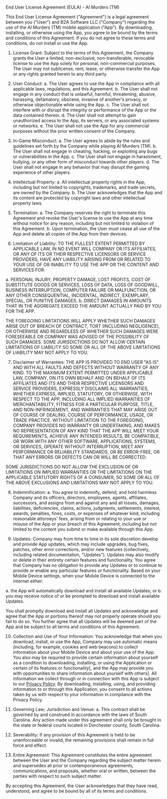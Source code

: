 End User License Agreement (EULA) - AI Murders (TM)

This End User License Agreement ("Agreement") is a legal agreement between you ("User") and B2A Software LLC ("Company") regarding the use of the AI Murders (TM) mobile application ("App"). By downloading, installing, or otherwise using the App, you agree to be bound by the terms and conditions of this Agreement. If you do not agree to these terms and conditions, do not install or use the App.

1. License Grant:
Subject to the terms of this Agreement, the Company grants the User a limited, non-exclusive, non-transferable, revocable license to use the App solely for personal, non-commercial purposes. The User may not sublicense, rent, lease, or otherwise transfer the App or any rights granted herein to any third party.

2. User Conduct:
a. The User agrees to use the App in compliance with all applicable laws, regulations, and this Agreement.
b. The User shall not engage in any conduct that is unlawful, harmful, threatening, abusive, harassing, defamatory, obscene, invasive of another's privacy, or otherwise objectionable while using the App.
c. The User shall not interfere with or disrupt the integrity or performance of the App or the data contained therein.
d. The User shall not attempt to gain unauthorized access to the App, its servers, or any associated systems or networks.
e. The User shall not use the App for any commercial purposes without the prior written consent of the Company.

3. In-Game Misconduct:
a. The User agrees to abide by the rules and guidelines set forth by the Company while playing AI Murders (TM).
b. The User shall not engage in cheating, hacking, or exploiting any bugs or vulnerabilities in the App.
c. The User shall not engage in harassment, bullying, or any other form of misconduct towards other players.
d. The User shall not engage in any behavior that may disrupt the gaming experience of other players.

4. Intellectual Property:
a. All intellectual property rights in the App, including but not limited to copyrights, trademarks, and trade secrets, are owned by the Company.
b. The User acknowledges that the App and its content are protected by copyright laws and other intellectual property laws.

5. Termination:
a. The Company reserves the right to terminate this Agreement and revoke the User's license to use the App at any time without notice for any reason, including but not limited to violation of this Agreement.
b. Upon termination, the User must cease all use of the App and delete all copies of the App from their devices.

6. Limitation of Liability:
TO THE FULLEST EXTENT PERMITTED BY APPLICABLE LAW, IN NO EVENT WILL COMPANY OR ITS AFFILIATES, OR ANY OF ITS OR THEIR RESPECTIVE LICENSORS OR SERVICE PROVIDERS, HAVE ANY LIABILITY ARISING FROM OR RELATED TO YOUR USE OF OR INABILITY TO USE THE APP OR THE CONTENT AND SERVICES FOR:

a. PERSONAL INJURY, PROPERTY DAMAGE, LOST PROFITS, COST OF SUBSTITUTE GOODS OR SERVICES, LOSS OF DATA, LOSS OF GOODWILL, BUSINESS INTERRUPTION, COMPUTER FAILURE OR MALFUNCTION, OR ANY OTHER CONSEQUENTIAL, INCIDENTAL, INDIRECT, EXEMPLARY, SPECIAL, OR PUNITIVE DAMAGES.
b. DIRECT DAMAGES IN AMOUNTS THAT IN THE AGGREGATE EXCEED THE AMOUNT ACTUALLY PAID BY YOU FOR THE APP.

THE FOREGOING LIMITATIONS WILL APPLY WHETHER SUCH DAMAGES ARISE OUT OF BREACH OF CONTRACT, TORT (INCLUDING NEGLIGENCE), OR OTHERWISE AND REGARDLESS OF WHETHER SUCH DAMAGES WERE FORESEEABLE OR COMPANY WAS ADVISED OF THE POSSIBILITY OF SUCH DAMAGES. SOME JURISDICTIONS DO NOT ALLOW CERTAIN LIMITATIONS OF LIABILITY SO SOME OR ALL OF THE ABOVE LIMITATIONS OF LIABILITY MAY NOT APPLY TO YOU.

7. Disclaimer of Warranties:
THE APP IS PROVIDED TO END USER "AS IS" AND WITH ALL FAULTS AND DEFECTS WITHOUT WARRANTY OF ANY KIND. TO THE MAXIMUM EXTENT PERMITTED UNDER APPLICABLE LAW, COMPANY, ON ITS OWN BEHALF AND ON BEHALF OF ITS AFFILIATES AND ITS AND THEIR RESPECTIVE LICENSORS AND SERVICE PROVIDERS, EXPRESSLY DISCLAIMS ALL WARRANTIES, WHETHER EXPRESS, IMPLIED, STATUTORY, OR OTHERWISE, WITH RESPECT TO THE APP, INCLUDING ALL IMPLIED WARRANTIES OF MERCHANTABILITY, FITNESS FOR A PARTICULAR PURPOSE, TITLE, AND NON-INFRINGEMENT, AND WARRANTIES THAT MAY ARISE OUT OF COURSE OF DEALING, COURSE OF PERFORMANCE, USAGE, OR TRADE PRACTICE. WITHOUT LIMITATION TO THE FOREGOING, COMPANY PROVIDES NO WARRANTY OR UNDERTAKING, AND MAKES NO REPRESENTATION OF ANY KIND THAT THE APP WILL MEET YOUR REQUIREMENTS, ACHIEVE ANY INTENDED RESULTS, BE COMPATIBLE, OR WORK WITH ANY OTHER SOFTWARE, APPLICATIONS, SYSTEMS, OR SERVICES, OPERATE WITHOUT INTERRUPTION, MEET ANY PERFORMANCE OR RELIABILITY STANDARDS, OR BE ERROR-FREE, OR THAT ANY ERRORS OR DEFECTS CAN OR WILL BE CORRECTED.

SOME JURISDICTIONS DO NOT ALLOW THE EXCLUSION OF OR LIMITATIONS ON IMPLIED WARRANTIES OR THE LIMITATIONS ON THE APPLICABLE STATUTORY RIGHTS OF A CONSUMER, SO SOME OR ALL OF THE ABOVE EXCLUSIONS AND LIMITATIONS MAY NOT APPLY TO YOU.

8. Indemnification:
a. You agree to indemnify, defend, and hold harmless Company and its officers, directors, employees, agents, affiliates, successors, and assigns from and against any and all losses, damages, liabilities, deficiencies, claims, actions, judgments, settlements, interest, awards, penalties, fines, costs, or expenses of whatever kind, including reasonable attorneys' fees, arising from or relating to your use or misuse of the App or your breach of this Agreement, including but not limited to the content you submit or make available through this App.

9. Updates:
Company may from time to time in its sole discretion develop and provide App updates, which may include upgrades, bug fixes, patches, other error corrections, and/or new features (collectively, including related documentation, "Updates"). Updates may also modify or delete in their entirety certain features and functionality. You agree that Company has no obligation to provide any Updates or to continue to provide or enable any particular features or functionality. Based on your Mobile Device settings, when your Mobile Device is connected to the internet either:

a. the App will automatically download and install all available Updates; or
b. you may receive notice of or be prompted to download and install available Updates.

You shall promptly download and install all Updates and acknowledge and agree that the App or portions thereof may not properly operate should you fail to do so. You further agree that all Updates will be deemed part of the App and be subject to all terms and conditions of this Agreement.

10. Collection and Use of Your Information:
You acknowledge that when you download, install, or use the App, Company may use automatic means (including, for example, cookies and web beacons) to collect information about your Mobile Device and about your use of the App. You also may be required to provide certain information about yourself as a condition to downloading, installing, or using the Application or certain of its features or functionality[, and the App may provide you with opportunities to share information about yourself with others]. All information we collect through or in connection with this App is subject to our [Privacy Policy](https://github.com/agileWaterFail/AI-Murders-privacy/blob/main/privacy-policy.md). By downloading, installing, using, and providing information to or through this Application, you consent to all actions taken by us with respect to your information in compliance with the Privacy Policy.

11. Governing Law; Jurisdiction and Venue:
a. This contract shall be governed by and construed in accordance with the laws of South Carolina. Any action made under this agreement shall only be brought in the state or federal courts located in Dorchester county, South Carolina.

12. Severability:
If any provision of this Agreement is held to be unenforceable or invalid, the remaining provisions shall remain in full force and effect.

13. Entire Agreement:
This Agreement constitutes the entire agreement between the User and the Company regarding the subject matter herein and supersedes all prior or contemporaneous agreements, communications, and proposals, whether oral or written, between the parties with respect to such subject matter.

By accepting this Agreement, the User acknowledges that they have read, understood, and agree to be bound by all of its terms and conditions.
